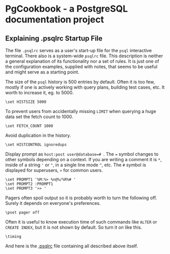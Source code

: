 # PgCookbook - a PostgreSQL documentation project

## Explaining .psqlrc Startup File

The file `.psqlrc` serves as a user's start-up file for the `psql`
interactive terminal. There also is a system-wide `psqlrc` file. This
description is neither a general explanation of its functionality nor
a set of rules. It is just one of the configuration examples, supplied
with notes, that seems to be useful and might serve as a starting
point.

The size of the `psql` history is 500 entries by default. Often it is
too few, mostly if one is actively working with query plans, building
test cases, etc. It worth to increase it, eg. to 5000.

    \set HISTSIZE 5000

To prevent users from accidentally missing `LIMIT` when querying a
huge data set the fetch count to 1000.

    \set FETCH_COUNT 1000

Avoid duplication in the history.

    \set HISTCONTROL ignoredups

Display prompt as `host:post user@database=# `. The `=` symbol changes
to other symbols depending on a context. If you are writing a comment
it is `*`, inside of a string `'` or `"`, in a single line mode `^`,
etc. The `#` symbol is displayed for superusers, `>` for common users.

    \set PROMPT1 '%M:%> %n@%/%R%# '
    \set PROMPT2 :PROMPT1
    \set PROMPT3 '>> '

Pagers often spoil output so it is probably worth to turn the
following off. Surely it depends on everyone's preferences.

    \pset pager off

Often it is useful to know execution time of such commands like
`ALTER` or `CREATE INDEX`, but it is not shown by default. So turn it
on like this.

    \timing

And here is the [.psqlrc](.psqlrc) file containing all described above
itself.
